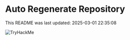 # Auto Regenerate Repository

This README was last updated: 2025-03-01 22:35:08

 ![TryHackMe](https://tryhackme.com/badge/533634)